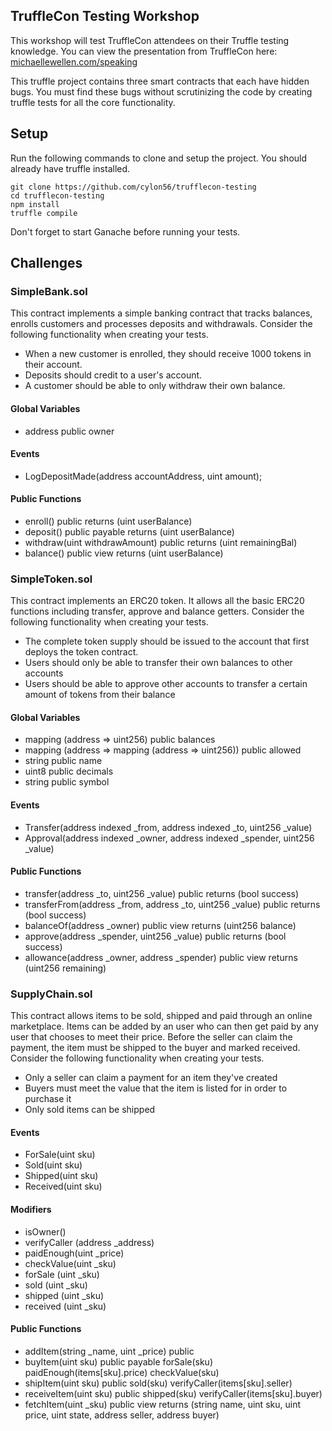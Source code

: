 TruffleCon Testing Workshop
---------------------------

This workshop will test TruffleCon attendees on their Truffle testing knowledge. You can view the presentation from TruffleCon here: [michaellewellen.com/speaking](www.michaellewellen.com/speaking/)

This truffle project contains three smart contracts that each have hidden bugs. You must find these bugs without scrutinizing the code by creating truffle tests for all the core functionality. 

## Setup

Run the following commands to clone and setup the project. You should already have truffle installed.

```
git clone https://github.com/cylon56/trufflecon-testing
cd trufflecon-testing
npm install
truffle compile
```

Don't forget to start Ganache before running your tests.

## Challenges

### SimpleBank.sol
This contract implements a simple banking contract that tracks balances, enrolls customers and processes deposits and withdrawals. Consider the following functionality when creating your tests.

- When a new customer is enrolled, they should receive 1000 tokens in their account.
- Deposits should credit to a user's account.
- A customer should be able to only withdraw their own balance.

#### Global Variables

- address public owner

#### Events

- LogDepositMade(address accountAddress, uint amount);

#### Public Functions

- enroll() public returns (uint userBalance) 
- deposit() public payable returns (uint userBalance)
- withdraw(uint withdrawAmount) public returns (uint remainingBal)
- balance() public view returns (uint userBalance)

### SimpleToken.sol
This contract implements an ERC20 token. It allows all the basic ERC20 functions including transfer, approve and balance getters. Consider the following functionality when creating your tests.

- The complete token supply should be issued to the account that first deploys the token contract.
- Users should only be able to transfer their own balances to other accounts
- Users should be able to approve other accounts to transfer a certain amount of tokens from their balance

#### Global Variables

- mapping (address => uint256) public balances
- mapping (address => mapping (address => uint256)) public allowed
- string public name                   
- uint8 public decimals
- string public symbol

#### Events

- Transfer(address indexed _from, address indexed _to, uint256 _value)
- Approval(address indexed _owner, address indexed _spender, uint256 _value)

#### Public Functions

- transfer(address _to, uint256 _value) public returns (bool success)
- transferFrom(address _from, address _to, uint256 _value) public returns (bool success)
- balanceOf(address _owner) public view returns (uint256 balance)
- approve(address _spender, uint256 _value) public returns (bool success)
- allowance(address _owner, address _spender) public view returns (uint256 remaining)

### SupplyChain.sol
This contract allows items to be sold, shipped and paid through an online marketplace. Items can be added by an user who can then get paid by any user that chooses to meet their price. Before the seller can claim the payment, the item must be shipped to the buyer and marked received. Consider the following functionality when creating your tests.

- Only a seller can claim a payment for an item they've created
- Buyers must meet the value that the item is listed for in order to purchase it
- Only sold items can be shipped

#### Events

- ForSale(uint sku)
- Sold(uint sku)
- Shipped(uint sku)
- Received(uint sku)

#### Modifiers

- isOwner()
- verifyCaller (address _address)
- paidEnough(uint _price)
- checkValue(uint _sku)
- forSale (uint _sku)
- sold (uint _sku)
- shipped (uint _sku)
- received (uint _sku)

#### Public Functions

- addItem(string _name, uint _price) 
    public 
- buyItem(uint sku)
    public
    payable
    forSale(sku)
    paidEnough(items[sku].price)
    checkValue(sku)
- shipItem(uint sku)
    public
    sold(sku)
    verifyCaller(items[sku].seller)
- receiveItem(uint sku)
    public
    shipped(sku)
    verifyCaller(items[sku].buyer)
- fetchItem(uint _sku) 
    public
    view
    returns (string name, uint sku, uint price, uint state, address seller, address buyer)

